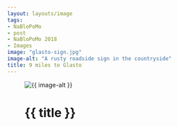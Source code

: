 ```yaml
---
layout: layouts/image
tags: 
- NaBloPoMo
- post
- NaBloPoMo 2018
- Images
image: "glasto-sign.jpg"
image-alt: "A rusty roadside sign in the countryside"
title: 9 miles to Glasto
---
```


<figure>
  <img src="/images/{{ image }}" alt="{{ image-alt }}">
  <figcaption>
    <h1>{{ title }}</h1>
  </figcaption>
</figure>

